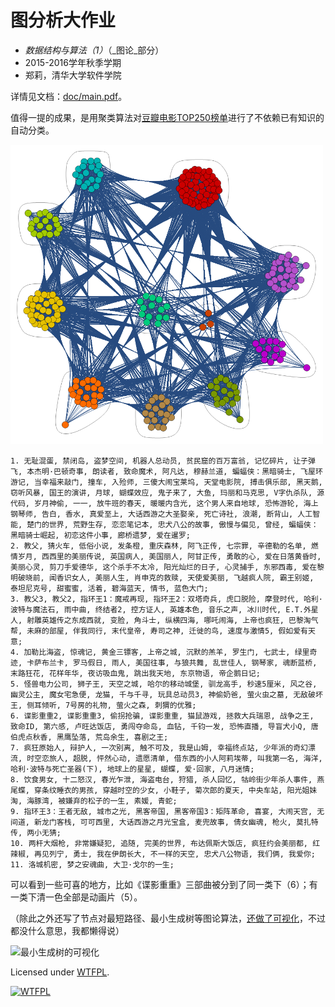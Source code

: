 # 图分析大作业

* _数据结构与算法（1）_（_图论_部分）
* 2015-2016学年秋季学期
* 郑莉，清华大学软件学院

详情见文档：[doc/main.pdf](https://github.com/lizy14/network-data-analysis/blob/master/doc/main.pdf)。

值得一提的成果，是用聚类算法对[豆瓣电影TOP250榜单](http://movie.douban.com/top250)进行了不依赖已有知识的自动分类。

<img alt="聚类结果可视化" src="https://github.com/lizy14/network-data-analysis/blob/master/presenter/CommunityStructure.png?raw=true" width="500"/>

```
1. 无耻混蛋, 禁闭岛, 盗梦空间, 机器人总动员, 贫民窟的百万富翁, 记忆碎片, 让子弹飞, 本杰明·巴顿奇事, 朗读者, 致命魔术, 阿凡达, 穆赫兰道, 蝙蝠侠：黑暗骑士, 飞屋环游记, 当幸福来敲门, 撞车, 入殓师, 三傻大闹宝莱坞, 天堂电影院, 搏击俱乐部, 黑天鹅, 窃听风暴, 国王的演讲, 月球, 蝴蝶效应, 鬼子来了, 大鱼, 玛丽和马克思, V字仇杀队, 源代码, 岁月神偷, 一一, 放牛班的春天, 暖暖内含光, 这个男人来自地球, 恐怖游轮, 海上钢琴师, 告白, 香水, 真爱至上, 大话西游之大圣娶亲, 死亡诗社, 浪潮, 断背山, 人工智能, 楚门的世界, 荒野生存, 恋恋笔记本, 忠犬八公的故事, 傲慢与偏见, 曾经, 蝙蝠侠：黑暗骑士崛起, 初恋这件小事, 廊桥遗梦, 爱在暹罗;
2. 教父, 猜火车, 低俗小说, 发条橙, 重庆森林, 阿飞正传, 七宗罪, 辛德勒的名单, 燃情岁月, 西西里的美丽传说, 英国病人, 美国丽人, 阿甘正传, 勇敢的心, 爱在日落黄昏时, 美丽心灵, 剪刀手爱德华, 这个杀手不太冷, 阳光灿烂的日子, 心灵捕手, 东邪西毒, 爱在黎明破晓前, 闻香识女人, 美丽人生, 肖申克的救赎, 天使爱美丽, 飞越疯人院, 霸王别姬, 泰坦尼克号, 甜蜜蜜, 活着, 碧海蓝天, 情书, 蓝色大门;
3. 教父3, 教父2, 指环王1：魔戒再现, 指环王2：双塔奇兵, 虎口脱险, 摩登时代, 哈利·波特与魔法石, 雨中曲, 终结者2, 控方证人, 英雄本色, 音乐之声, 冰川时代, E.T.外星人, 射雕英雄传之东成西就, 变脸, 角斗士, 纵横四海, 哪吒闹海, 上帝也疯狂, 巴黎淘气帮, 未麻的部屋, 伴我同行, 末代皇帝, 寿司之神, 迁徙的鸟, 速度与激情5, 假如爱有天意;
4. 加勒比海盗, 惊魂记, 黄金三镖客, 上帝之城, 沉默的羔羊, 罗生门, 七武士, 绿里奇迹, 卡萨布兰卡, 罗马假日, 雨人, 美国往事, 与狼共舞, 乱世佳人, 钢琴家, 魂断蓝桥, 末路狂花, 花样年华, 夜访吸血鬼, 跳出我天地, 东京物语, 帝企鹅日记;
5. 怪兽电力公司, 狮子王, 天空之城, 哈尔的移动城堡, 驯龙高手, 秒速5厘米, 风之谷, 幽灵公主, 魔女宅急便, 龙猫, 千与千寻, 玩具总动员3, 神偷奶爸, 萤火虫之墓, 无敌破坏王, 侧耳倾听, 7号房的礼物, 萤火之森, 刺猬的优雅;
6. 谍影重重2, 谍影重重3, 偷拐抢骗, 谍影重重, 猫鼠游戏, 拯救大兵瑞恩, 战争之王, 致命ID, 第六感, 卢旺达饭店, 勇闯夺命岛, 血钻, 千钧一发, 恐怖直播, 导盲犬小Q, 唐伯虎点秋香, 黑鹰坠落, 荒岛余生, 喜剧之王;
7. 疯狂原始人, 辩护人, 一次别离, 触不可及, 我是山姆, 幸福终点站, 少年派的奇幻漂流, 时空恋旅人, 超脱, 怦然心动, 遗愿清单, 借东西的小人阿莉埃蒂, 叫我第一名, 海洋, 哈利·波特与死亡圣器(下), 地球上的星星, 蝴蝶, 爱·回家, 八月迷情;
8. 饮食男女, 十二怒汉, 春光乍泄, 海盗电台, 狩猎, 杀人回忆, 牯岭街少年杀人事件, 燕尾蝶, 穿条纹睡衣的男孩, 穿越时空的少女, 小鞋子, 菊次郎的夏天, 中央车站, 阳光姐妹淘, 海豚湾, 被嫌弃的松子的一生, 素媛, 青蛇;
9. 指环王3：王者无敌, 城市之光, 黑客帝国, 黑客帝国3：矩阵革命, 喜宴, 大闹天宫, 无间道, 新龙门客栈, 可可西里, 大话西游之月光宝盒, 麦兜故事, 倩女幽魂, 枪火, 莫扎特传, 两小无猜;
10. 两杆大烟枪, 非常嫌疑犯, 追随, 完美的世界, 布达佩斯大饭店, 疯狂约会美丽都, 红辣椒, 再见列宁, 勇士, 我在伊朗长大, 不一样的天空, 忠犬八公物语, 我们俩, 我爱你;
11. 洛城机密, 梦之安魂曲, 大卫·戈尔的一生;
```

可以看到一些可喜的地方，比如《谍影重重》三部曲被分到了同一类下（6）；有一类下清一色全部是动画片（5）。

（除此之外还写了节点对最短路径、最小生成树等图论算法，[还做了可视化](http://lizy14.github.io/network-data-analysis/presenter/front/)，不过都没什么意思，我都懒得说）

![最小生成树的可视化](https://cloud.githubusercontent.com/assets/9985286/23589605/e99d115e-020a-11e7-8346-ba1a88136229.png)

Licensed under [WTFPL](http://www.wtfpl.net/).

<a href="http://www.wtfpl.net/"><img
       src="http://www.wtfpl.net/wp-content/uploads/2012/12/wtfpl-badge-4.png"
       width="80" height="15" alt="WTFPL" /></a>
